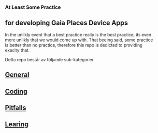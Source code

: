 ### At Least Some Practice 
## for developing Gaia Places Device Apps

In the unlikly event that a best practice really is the best practice, its even more unlikly that we would come up with. That beeing said, some practice is better than no practice, therefore this repo is dedicted to providing exaclty that.

Detta repo består av följande sub-kategorier

## [General](https://github.com/figursagsmats/ALSP-Gaia-Places-App-Development/blob/master/GENERAL.md)
## [Coding](https://github.com/figursagsmats/ALSP-Gaia-Places-App-Development/blob/master/CODING.md)
## [Pitfalls](https://github.com/figursagsmats/ALSP-Gaia-Places-App-Development/blob/master/PITFALLS.md)
## [Learing](https://github.com/figursagsmats/ALSP-Gaia-Places-App-Development/blob/master/LEARNING.md)


